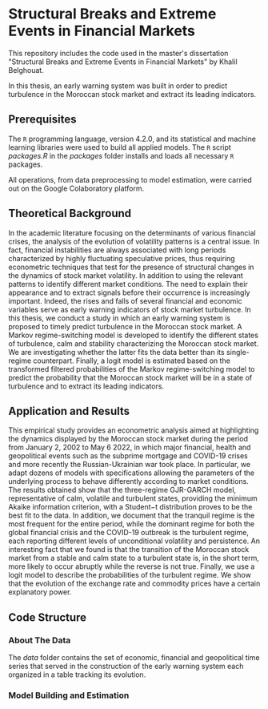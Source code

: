 # Structural Breaks and Extreme Events in Financial Markets

This repository includes the code used in the master's dissertation "Structural Breaks and Extreme Events in Financial Markets" by Khalil Belghouat.

In this thesis, an early warning system was built in order to predict turbulence in the Moroccan stock market and extract its leading indicators.

## Prerequisites

The ```R``` programming language, version 4.2.0, and its statistical and machine learning libraries were used to build all applied models. The ```R``` script _packages.R_ in the _packages_ folder installs and loads all necessary ```R``` packages. 

All operations, from data preprocessing to model estimation, were carried out on the Google Colaboratory platform.

## Theoretical Background

In the academic literature focusing on the determinants of various financial crises, the analysis of the evolution of volatility patterns is a central issue. In fact, financial instabilities are always associated with long periods characterized by highly fluctuating speculative prices, thus requiring econometric techniques that test for the presence of structural changes in the dynamics of stock market volatility. In addition to using the relevant patterns to identify different market conditions. The need to explain their appearance and to extract signals before their occurrence is increasingly important. Indeed, the rises and falls of several financial and economic variables serve as early warning indicators of stock market turbulence. In this thesis, we conduct a study in which an early warning system is proposed to timely predict turbulence in the Moroccan stock market. A Markov regime-switching model is developed to identify the different states of turbulence, calm and stability characterizing the Moroccan stock market. We are investigating whether the latter fits the data better than its single-regime counterpart. Finally, a logit model is estimated based on the transformed filtered probabilities of the Markov regime-switching model to predict the probability that the Moroccan stock market will be in a state of turbulence and to extract its leading indicators.

## Application and Results

This empirical study provides an econometric analysis aimed at highlighting the dynamics displayed by the Moroccan stock market during the period from January 2, 2002 to May 6 2022, in which major financial, health and geopolitical events such as the subprime mortgage and COVID-19 crises and more recently the Russian-Ukrainian war took place. In particular, we adapt dozens of models with specifications allowing the parameters of the underlying process to behave differently according to market conditions. The results obtained show that the three-regime GJR-GARCH model, representative of calm, volatile and turbulent states, providing the minimum Akaike information criterion, with a Student−t distribution proves to be the best fit to the data. In addition, we document that the tranquil regime is the most frequent for the entire period, while the dominant regime for both the global financial crisis and the COVID-19 outbreak is the turbulent regime, each reporting different levels of unconditional volatility and persistence. An interesting fact that we found is that the transition of the Moroccan stock market from a stable and calm state to a turbulent state is, in the short term, more likely to occur abruptly while the reverse is not true. Finally, we use a logit model to describe the probabilities of the turbulent regime. We show that the evolution of the exchange rate and commodity prices have a certain explanatory power.

## Code Structure

### About The Data

The _data_ folder contains the set of economic, financial and geopolitical time series that served in the construction of the early warning system each organized in a table tracking its evolution.

### Model Building and Estimation
